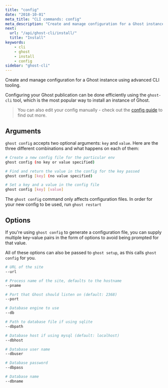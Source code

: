 ```yaml
---
title: "config"
date: "2018-10-01"
meta_title: "CLI commands: config"
meta_description: "Create and manage configuration for a Ghost instance using advanced CLI tooling."
next:
  url: "/api/ghost-cli/install/"
  title: "Install"
keywords:
    - cli
    - ghost
    - install
    - config
sidebar: "ghost-cli"
---
```


Create and manage configuration for a Ghost instance using advanced CLI tooling. 

Configuring your Ghost publication can be done efficiently using the `ghost-cli` tool, which is the most popular way to install an instance of Ghost. 

> You can also edit your config manually - check out the [config guide](/concepts/config/) to find out more. 


## Arguments

`ghost config` accepts two optional arguments: `key` and `value`. Here are the three different combinations and what happens on each of them:

```bash 
# Create a new config file for the particular env
ghost config (no key or value specified)

# Find and return the value in the config for the key passed
ghost config [key] (no value specified)

# Set a key and a value in the config file
ghost config [key] [value]
```

The `ghost config` command only affects configuration files. In order for your new config to be used, run `ghost restart`


## Options

If you're using `ghost config` to generate a configuration file, you can supply multiple key-value pairs in the form of options to avoid being prompted for that value.

All of these options can also be passed to `ghost setup`, as this calls `ghost config` for you.

```bash
# URL of the site
--url

# Process name of the site, defaults to the hostname
--pname

# Port that Ghost should listen on (default: 2368)
--port

# Database engine to use
--db

# Path to database file if using sqlite
--dbpath

# Database host if using mysql (default: localhost)
--dbhost

# Database user name
--dbuser

# Database password
--dbpass

# Database name
--dbname
```
